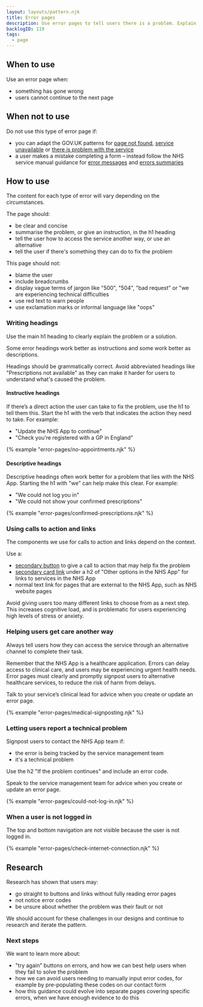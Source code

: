 ```yaml
---
layout: layouts/pattern.njk
title: Error pages
description: Use error pages to tell users there is a problem. Explain what has happened and what they can do next.
backlogID: 119
tags:
  - page
---
```


## When to use

Use an error page when:

- something has gone wrong
- users cannot continue to the next page

## When not to use

Do not use this type of error page if:

- you can adapt the GOV.UK patterns for [page not found](https://design-system.service.gov.uk/patterns/page-not-found-pages/), [service unavailable](https://design-system.service.gov.uk/patterns/service-unavailable-pages/) or [there is problem with the service](https://design-system.service.gov.uk/patterns/problem-with-the-service-pages/)
- a user makes a mistake completing a form – instead follow the NHS service manual guidance for [error messages](https://service-manual.nhs.uk/design-system/components/error-message) and [errors summaries](https://service-manual.nhs.uk/design-system/components/error-summary)

## How to use

The content for each type of error will vary depending on the circumstances.

The page should:

- be clear and concise
- summarise the problem, or give an instruction, in the h1 heading
- tell the user how to access the service another way, or use an alternative
- tell the user if there's something they can do to fix the problem

This page should not:

- blame the user
- include breadcrumbs
- display vague terms of jargon like "500", "504", "bad request" or "we are experiencing technical difficulties
- use red text to warn people
- use exclamation marks or informal language like "oops"

### Writing headings

Use the main h1 heading to clearly explain the problem or a solution.

Some error headings work better as instructions and some work better as descriptions.

Headings should be grammatically correct. Avoid abbreviated headings like "Prescriptions not available" as they can make it harder for users to understand what's caused the problem. 

#### Instructive headings

If there’s a direct action the user can take to fix the problem, use the h1 to tell them this. Start the h1 with the verb that indicates the action they need to take. For example:

- "Update the NHS App to continue"
- "Check you’re registered with a GP in England"

{% example "error-pages/no-appointments.njk" %}

#### Descriptive headings

Descriptive headings often work better for a problem that lies with the NHS App. Starting the h1 with "we" can help make this clear. For example:

- "We could not log you in"
- "We could not show your confirmed prescriptions"

{% example "error-pages/confirmed-prescriptions.njk" %}

### Using calls to action and links

The components we use for calls to action and links depend on the context.

Use a:

- [secondary button](/components/buttons/#secondary-button) to give a call to action that may help fix the problem
- [secondary card link](/components/card-links/#secondary-card-links) under a h2 of "Other options in the NHS App" for links to services in the NHS App
- normal text link for pages that are external to the NHS App, such as NHS website pages

Avoid giving users too many different links to choose from as a next step. This increases cognitive load, and is problematic for users experiencing high levels of stress or anxiety.

### Helping users get care another way

Always tell users how they can access the service through an alternative channel to complete their task. 

Remember that the NHS App is a healthcare application. Errors can delay access to clinical care, and users may be experiencing urgent health needs. Error pages must clearly and promptly signpost users to alternative healthcare services, to reduce the risk of harm from delays.

Talk to your service’s clinical lead for advice when you create or update an error page.

{% example "error-pages/medical-signposting.njk" %}

### Letting users report a technical problem

Signpost users to contact the NHS App team if: 

- the error is being tracked by the service management team 
- it's a technical problem

Use the h2 "If the problem continues" and include an error code.

Speak to the service management team for advice when you create or update an error page.

{% example "error-pages/could-not-log-in.njk" %}

### When a user is not logged in

The top and bottom navigation are not visible because the user is not logged in.

{% example "error-pages/check-internet-connection.njk" %}

## Research

Research has shown that users may:

- go straight to buttons and links without fully reading error pages
- not notice error codes
- be unsure about whether the problem was their fault or not

We should account for these challenges in our designs and continue to research and iterate the pattern.

### Next steps

We want to learn more about:

- "try again" buttons on errors, and how we can best help users when they fail to solve the problem
- how we can avoid users needing to manually input error codes, for example by pre-populating these codes on our contact form
- how this guidance could evolve into separate pages covering specific errors, when we have enough evidence to do this
